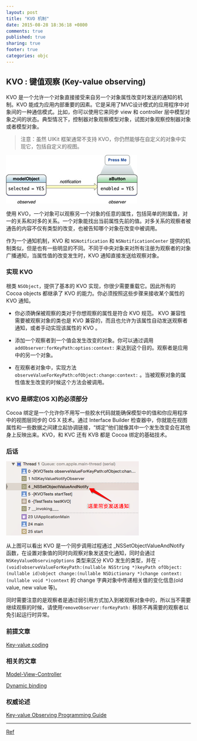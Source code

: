 ```yaml
---
layout: post
title: "KVO 机制"
date: 2015-08-28 18:36:18 +0800
comments: true
published: true
sharing: true
footer: true
categories: objc
---
```


## KVO : 键值观察 (Key-value observing)

KVO 是一个允许一个对象直接接受来自另一个对象属性改变时发送的通知的机制。KVO 能成为应用内部重要的因素。它是采用了MVC设计模式的应用程序中对象间的一种通信模式。比如，你可以使用它来同步 view 和 controller 层中模型对象之间的状态。典型情况下，控制器对象观察模型对象，试图对象观察控制器对象或者模型对象。

> 注意：虽然 UIKit 框架通常不支持 KVO，你仍然能够在自定义的对象中实现它，包括自定义的视图。

![kvo](/images/refered/kvo.jpg)

使用 KVO，一个对象可以观察另一个对象的任意的属性，包括简单的附属值，对一的关系和对多的关系。一个对象能找出当前属性先前的值。对多关系的观察者被通告的内容不仅有类型的改变，也被告知哪个对象在改变中被调用。

作为一个通知机制，KVO 和 `NSNotification` 和 `NSNotificationCenter` 提供的机制类似，但是也有一些明显的不同。不同于中央对象来对所有注册为观察者的对象广播通知，当属性值的改变发生时，KVO 通知直接发送给观察对象。

### 实现 KVO

根类 `NSObject`，提供了基本的 KVO 实现，你很少需要重载它。因此所有的 Cocoa objects 都继承了 KVO 的能力。你必须按照这些步骤来接收某个属性的 KVO 通知。

* 你必须确保被观察的类对于你想观察的属性是符合 KVO 规范。 KVO 兼容性需要被观察对象的类也是 KVO 兼容的，而且也允许为该属性自动发送观察者通知，或者手动实现该属性的 KVO 。

* 添加一个观察者到一个值会发生改变的对象。你可以通过调用 `addObserver:forKeyPath:optios:context:` 来达到这个目的。观察者是应用中的另一个对象。

* 在观察者对象中，实现方法 `observeValueForKeyPath:ofObject:change:context:` 。当被观察对象的属性值发生改变的时候这个方法会被调用。

### KVO 是绑定(OS X)的必须部分

Cocoa 绑定是一个允许你不用写一些胶水代码就能确保模型中的值和你应用程序中的视图层同步的 OS X 技术。通过 Interface Builder 检查器中，你就能在视图属性和一些数据之间建立起协调链接，“绑定”他们就像其中一个发生改变会在其他身上反映出来。KVO，和 KVC 还有 KVB 都是 Cocoa 绑定的基础技术。

### 后话

![KVO runtime](/images/refered/kvo_proj_snap1.png)

从上图可以看出 KVO 是一个同步调用过程通过 _NSSetObjectValueAndNotify 函数，在设置对象值的同时向观察对象发送变化通知，同时会通过 `NSKeyValueObservingOptions` 类型来区分 KVO 发生的类型，并在 `- (void)observeValueForKeyPath:(nullable NSString *)keyPath ofObject:(nullable id)object change:(nullable NSDictionary *)change context:(nullable void *)context` 的 change 字典对象中传递相关值的变化信息(old value, new value 等)。

同时需要注意的是观察者是通过弱引用方式加入到被观察对象中的，所以当不需要继续观察的时候，请使用`removeObserver:forKeyPath:` 移除不再需要的观察者以免引起运行时异常。

### 前提文章

[Key-value coding](https://developer.apple.com/library/ios/documentation/General/Conceptual/DevPedia-CocoaCore/KeyValueCoding.html#//apple_ref/doc/uid/TP40008195-CH25-SW1)

### 相关的文章

[Model-View-Controller](https://developer.apple.com/library/ios/documentation/General/Conceptual/DevPedia-CocoaCore/MVC.html#//apple_ref/doc/uid/TP40008195-CH32-SW1)

[Dynamic binding](https://developer.apple.com/library/ios/documentation/General/Conceptual/DevPedia-CocoaCore/DynamicBinding.html#//apple_ref/doc/uid/TP40008195-CH15-SW1)

### 权威论述

[Key-value Observing Programming Guide](https://developer.apple.com/library/ios/documentation/Cocoa/Conceptual/KeyValueObserving/KeyValueObserving.html#//apple_ref/doc/uid/10000177i)

---

[Ref](https://developer.apple.com/library/ios/documentation/General/Conceptual/DevPedia-CocoaCore/KVO.html#//apple_ref/doc/uid/TP40008195-CH16-SW1)